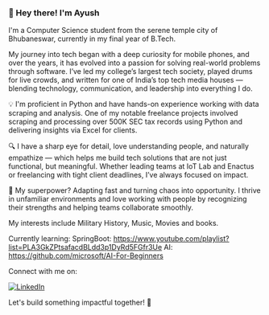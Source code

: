 
### 👋 Hey there! I'm Ayush

I'm a Computer Science student from the serene temple city of Bhubaneswar, currently in my final year of B.Tech. 

My journey into tech began with a deep curiosity for mobile phones, and over the years, it has evolved into a passion for solving real-world problems through software. I’ve led my college’s largest tech society, played drums for live crowds, and written for one of India’s top tech media houses — blending technology, communication, and leadership into everything I do.

💡 I'm proficient in Python and have hands-on experience working with data scraping and analysis. One of my notable freelance projects involved scraping and processing over 500K SEC tax records using Python and delivering insights via Excel for clients.

🔍 I have a sharp eye for detail, love understanding people, and naturally empathize — which helps me build tech solutions that are not just functional, but meaningful. Whether leading teams at IoT Lab and Enactus or freelancing with tight client deadlines, I’ve always focused on impact.

🧠 My superpower? Adapting fast and turning chaos into opportunity. I thrive in unfamiliar environments and love working with people by recognizing their strengths and helping teams collaborate smoothly.

My interests include Military History, Music, Movies and books.

Currently learning:
SpringBoot: https://www.youtube.com/playlist?list=PLA3GkZPtsafacdBLdd3p1DyRd5FGfr3Ue
AI: https://github.com/microsoft/AI-For-Beginners

Connect with me on: 


[![LinkedIn](https://img.shields.io/badge/LinkedIn-blue?style=for-the-badge&logo=linkedin)](https://www.linkedin.com/in/ayush-das24/)



Let's build something impactful together! 🚀
